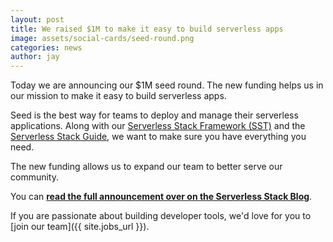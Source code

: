 ```yaml
---
layout: post
title: We raised $1M to make it easy to build serverless apps
image: assets/social-cards/seed-round.png
categories: news
author: jay
---
```


Today we are announcing our $1M seed round. The new funding helps us in our mission to make it easy to build serverless apps.

Seed is the best way for teams to deploy and manage their serverless applications. Along with our [Serverless Stack Framework (SST)](https://serverless-stack.com) and the [Serverless Stack Guide](https://serverless-stack.com/#guide), we want to make sure you have everything you need.

The new funding allows us to expand our team to better serve our community.

You can [**read the full announcement over on the Serverless Stack Blog**](https://serverless-stack.com/blog/serverless-stack-raises-1m-to-make-it-easy-to-build-serverless-apps.html).

If you are passionate about building developer tools, we'd love for you to [join our team]({{ site.jobs_url }}).
